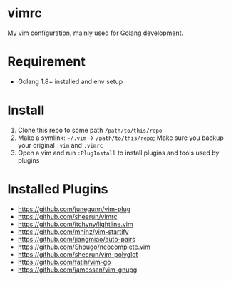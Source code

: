 # vimrc

My vim configuration, mainly used for Golang development.

# Requirement

- Golang 1.8+ installed and env setup

# Install

1. Clone this repo to some path `/path/to/this/repo`
2. Make a symlink: `~/.vim` -> `/path/to/this/repo`; Make sure you backup your original `.vim` and `.vimrc`
3. Open a vim and run `:PlugInstall` to install plugins and tools used by plugins

# Installed Plugins

- https://github.com/junegunn/vim-plug
- https://github.com/sheerun/vimrc
- https://github.com/itchyny/lightline.vim
- https://github.com/mhinz/vim-startify
- https://github.com/jiangmiao/auto-pairs
- https://github.com/Shougo/neocomplete.vim 
- https://github.com/sheerun/vim-polyglot
- https://github.com/fatih/vim-go
- https://github.com/jamessan/vim-gnupg
